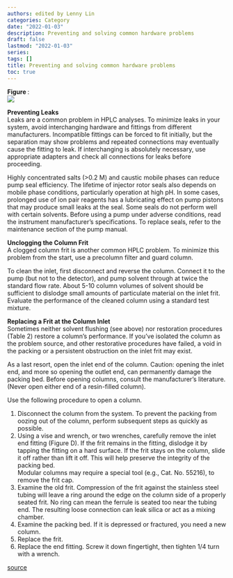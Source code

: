 ```yaml
---
authors: edited by Lenny Lin
categories: Category
date: "2022-01-03"
description: Preventing and solving common hardware problems
draft: false
lastmod: "2022-01-03"
series: 
tags: []
title: Preventing and solving common hardware problems
toc: true
---
```


<figcaption><b>Figure </b>: </figcaption>
<img src = "/docs/images/"/>
<!--more-->

**Preventing Leaks**  
Leaks are a common problem in HPLC analyses. To minimize leaks in your system, avoid interchanging hardware and fittings from different manufacturers. Incompatible fittings can be forced to fit initially, but the separation may show problems and repeated connections may eventually cause the fitting to leak. If interchanging is absolutely necessary, use appropriate adapters and check all connections for leaks before proceeding.

Highly concentrated salts (>0.2 M) and caustic mobile phases can reduce pump seal efficiency. The lifetime of injector rotor seals also depends on mobile phase conditions, particularly operation at high pH. In some cases, prolonged use of ion pair reagents has a lubricating effect on pump pistons that may produce small leaks at the seal. Some seals do not perform well with certain solvents. Before using a pump under adverse conditions, read the instrument manufacturer’s specifications. To replace seals, refer to the maintenance section of the pump manual.

**Unclogging the Column Frit**  
A clogged column frit is another common HPLC problem. To minimize this problem from the start, use a precolumn filter and guard column.

To clean the inlet, first disconnect and reverse the column. Connect it to the pump (but not to the detector), and pump solvent through at twice the standard flow rate. About 5-10 column volumes of solvent should be sufficient to dislodge small amounts of particulate material on the inlet frit. Evaluate the performance of the cleaned column using a standard test mixture.

**Replacing a Frit at the Column Inlet**  
Sometimes neither solvent flushing (see above) nor restoration procedures (Table 2) restore a column’s performance. If you’ve isolated the column as the problem source, and other restorative procedures have failed, a void in the packing or a persistent obstruction on the inlet frit may exist.

As a last resort, open the inlet end of the column. Caution: opening the inlet end, and more so opening the outlet end, can permanently damage the packing bed. Before opening columns, consult the manufacturer’s literature. (Never open either end of a resin-filled column).

Use the following procedure to open a column.

1) Disconnect the column from the system. To prevent the packing from oozing out of the column, perform subsequent steps as quickly as possible.  
2) Using a vise and wrench, or two wrenches, carefully remove the inlet end fitting (Figure D). If the frit remains in the fitting, dislodge it by tapping the fitting on a hard surface. If the frit stays on the column, slide it off rather than lift it off. This will help preserve the integrity of the packing bed.  
Modular columns may require a special tool (e.g., Cat. No. 55216), to remove the frit cap.  
3) Examine the old frit. Compression of the frit against the stainless steel tubing will leave a ring around the edge on the column side of a properly seated frit. No ring can mean the ferrule is seated too near the tubing end. The resulting loose connection can leak silica or act as a mixing chamber.  
4) Examine the packing bed. If it is depressed or fractured, you need a new column.  
5) Replace the frit.  
6) Replace the end fitting. Screw it down fingertight, then tighten 1/4 turn with a wrench.  

[source](https://www.sigmaaldrich.com/CA/en/technical-documents/technical-article/analytical-chemistry/small-molecule-hplc/hplc-troubleshooting-guide?gclid=Cj0KCQiA_8OPBhDtARIsAKQu0gYR2a-bKGOUhDIj6CVZCut9t27HPzLqFqcyZBg51Yp8La_Ecue7cw0aAkZDEALw_wcB#table3)